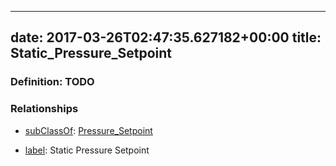 
---
date: 2017-03-26T02:47:35.627182+00:00
title: Static_Pressure_Setpoint
---
### Definition: TODO

### Relationships

* [subClassOf](http://www.w3.org/2000/01/rdf-schema#subClassOf): [Pressure_Setpoint](https://brickschema.org/schema/1.0/Brick#Pressure_Setpoint)

* [label](http://www.w3.org/2000/01/rdf-schema#label): Static Pressure Setpoint

